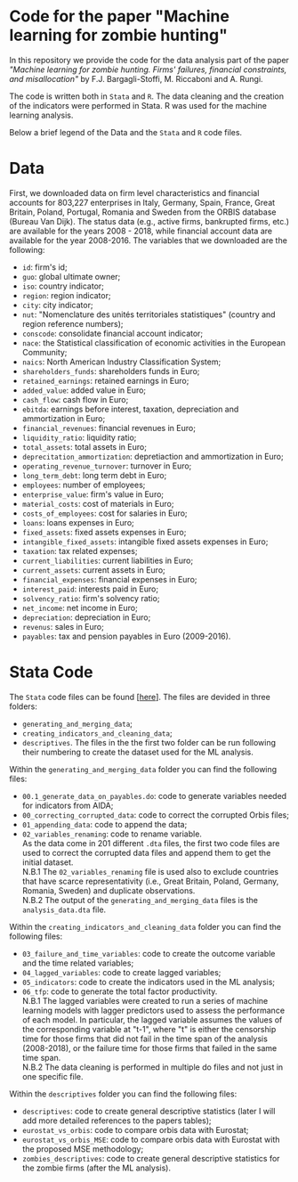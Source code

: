 # Code for the paper "Machine learning for zombie hunting"

In this repository we provide the code for the data analysis part of the paper _"Machine learning for zombie hunting. Firms' failures, financial constraints, and misallocation"_ by F.J. Bargagli-Stoffi, M. Riccaboni and A. Rungi.

The code is written both in <tt>`Stata`</tt> and <tt>`R`</tt>. The data cleaning and the creation of the indicators were performed in Stata. R was used for the machine learning analysis.

Below a brief legend of the Data and the <tt>`Stata`</tt> and <tt>`R`</tt> code files. 

# Data

First, we downloaded data on firm level characteristics and financial accounts for 803,227 enterprises in Italy, Germany, Spain, France, Great Britain, Poland, Portugal, Romania and Sweden from the ORBIS database (Bureau Van Dijk). The status data (e.g., active firms, bankrupted firms, etc.) are available for the years 2008 - 2018, while financial account data are available for the year 2008-2016.
The variables that we downloaded are the following: 

* <tt>`id`</tt>: firm's id;
* <tt>`guo`</tt>: global ultimate owner;
* <tt>`iso`</tt>: country indicator;
* <tt>`region`</tt>: region indicator;
* <tt>`city`</tt>: city indicator;
* <tt>`nut`</tt>: "Nomenclature des unités territoriales statistiques" (country and region reference numbers);
* <tt>`conscode`</tt>: consolidate financial account indicator;
* <tt>`nace`</tt>: the Statistical classification of economic activities in the European Community;
* <tt>`naics`</tt>: North American Industry Classification System;
* <tt>`shareholders_funds`</tt>: shareholders funds in Euro;
* <tt>`retained_earnings`</tt>: retained earnings in Euro;
* <tt>`added_value`</tt>: added value in Euro;
* <tt>`cash_flow`</tt>: cash flow in Euro;
* <tt>`ebitda`</tt>: earnings before interest, taxation, depreciation and ammortization in Euro;
* <tt>`financial_revenues`</tt>: financial revenues in Euro;
* <tt>`liquidity_ratio`</tt>: liquidity ratio;
* <tt>`total_assets`</tt>: total assets in Euro;
* <tt>`deprecitation_ammortization`</tt>: depretiaction and ammortization in Euro;
* <tt>`operating_revenue_turnover`</tt>: turnover in Euro;
* <tt>`long_term_debt`</tt>: long term debt in Euro;
* <tt>`employees`</tt>: number of employees;
* <tt>`enterprise_value`</tt>: firm's value in Euro;
* <tt>`material_costs`</tt>: cost of materials in Euro;
* <tt>`costs_of_employees`</tt>: cost for salaries in Euro;
* <tt>`loans`</tt>: loans expenses in Euro;
* <tt>`fixed_assets`</tt>: fixed assets expenses in Euro;
* <tt>`intangible_fixed_assets`</tt>: intangible fixed assets expenses in Euro; 
* <tt>`taxation`</tt>: tax related expenses;
* <tt>`current_liabilities`</tt>: current liabilities in Euro;
* <tt>`current_assets`</tt>: current assets in Euro;
* <tt>`financial_expenses`</tt>: financial expenses in Euro;
* <tt>`interest_paid`</tt>: interests paid in Euro;
* <tt>`solvency_ratio`</tt>: firm's solvency ratio;
* <tt>`net_income`</tt>: net income in Euro;
* <tt>`depreciation`</tt>: depreciation in Euro;
* <tt>`revenus`</tt>: sales in Euro;
* <tt>`payables`</tt>: tax and pension payables in Euro (2009-2016).

# Stata Code

The <tt>`Stata`</tt> code files can be found </b> [<a href="https://github.com/barstoff/ml-zombie-hunting/tree/master/Stata_code">here</a>]. The files are devided in three folders:
* <tt>`generating_and_merging_data`</tt>;
* <tt>`creating_indicators_and_cleaning_data`</tt>;
* <tt>`descriptives`</tt>.
The files in the the first two folder can be run following their numbering to create the dataset used for the ML analysis.

Within the <tt>`generating_and_merging_data`</tt> folder you can find the following files:
* <tt>`00.1_generate_data_on_payables.do`</tt>: code to generate variables needed for indicators from AIDA;
* <tt>`00_correcting_corrupted_data`</tt>: code to correct the corrupted Orbis files;
* <tt>`01_appending_data`</tt>: code to append the data;
* <tt>`02_variables_renaming`</tt>: code to rename variable. <br />
As the data come in 201 different <tt>`.dta`</tt> files, the first two code files are used to correct the corrupted data files and append them to get the initial dataset.  <br />
N.B.1 The <tt>`02_variables_renaming`</tt> file is used also to exclude countries that have scarce representativity (i.e., Great Britain, Poland, Germany, Romania, Sweden) and duplicate observations.  <br />
N.B.2 The output of the <tt>`generating_and_merging_data`</tt> files is the <tt>`analysis_data.dta`</tt> file.

Within the <tt>`creating_indicators_and_cleaning_data`</tt> folder you can find the following files:
* <tt>`03_failure_and_time_variables`</tt>: code to create the outcome variable and the time related variables;
* <tt>`04_lagged_variables`</tt>: code to create lagged variables;
* <tt>`05_indicators`</tt>: code to create the indicators used in the ML analysis;
* <tt>`06_tfp`</tt>: code to generate the total factor productivity. <br />
N.B.1 The lagged variables were created to run a series of machine learning models with lagger predictors used to assess the performance of each model. In particular, the lagged variable assumes the values of the corresponding variable at "t-1", where "t" is either the censorship time for those firms that did not fail in the time span of the analysis (2008-2018), or the failure time for those firms that failed in the same time span. <br />
N.B.2 The data cleaning is performed in multiple do files and not just in one specific file.

Within the <tt>`descriptives`</tt> folder you can find the following files:
* <tt>`descriptives`</tt>: code to create general descriptive statistics (later I will add more detailed references to the papers tables);
* <tt>`eurostat_vs_orbis`</tt>: code to compare orbis data with Eurostat;
* <tt>`eurostat_vs_orbis_MSE`</tt>: code to compare orbis data with Eurostat with the proposed MSE methodology;
* <tt>`zombies_descriptives`</tt>: code to create general descriptive statistics for the zombie firms (after the ML analysis).

